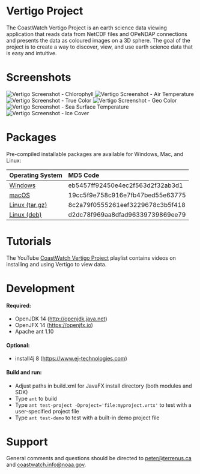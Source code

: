 # Vertigo Project

The CoastWatch Vertigo Project is an earth science data viewing application that reads
data from NetCDF files and OPeNDAP connections and presents the data as coloured 
images on a 3D sphere.  The goal of the project is to create a way to discover, view, 
and use earth science data that is easy and intuitive.

# Screenshots

![Vertigo Screenshot - Chlorophyll](http://terrenus.ca/download/vertigo/0.6/screenshot_01.png)
![Vertigo Screenshot - Air Temperature](http://terrenus.ca/download/vertigo/0.6/screenshot_02.png)
![Vertigo Screenshot - True Color](http://terrenus.ca/download/vertigo/0.6/screenshot_03.png)
![Vertigo Screenshot - Geo Color](http://terrenus.ca/download/vertigo/0.6/screenshot_04.png)
![Vertigo Screenshot - Sea Surface Temperature](http://terrenus.ca/download/vertigo/0.6/screenshot_05.png)
![Vertigo Screenshot - Ice Cover](http://terrenus.ca/download/vertigo/0.6/screenshot_06.png)

# Packages

Pre-compiled installable packages are available for Windows, Mac, and Linux:

| Operating System | MD5 Code |
| :--- | :--- |
| [Windows](http://terrenus.ca/download/vertigo/0.6/vertigo_windows-x64_0_6.exe) | eb5457ff92450e4ec2f563d2f32ab3d1 |
| [macOS](http://terrenus.ca/download/vertigo/0.6/vertigo_macos_0_6.dmg) | 19cc5f9e758c916e7fb47bed55e63775 |
| [Linux (tar.gz)](http://terrenus.ca/download/vertigo/0.6/vertigo_linux_0_6.tar.gz) | 8c2a79f0555261eef3229678c3b5f418 |
| [Linux (deb)](http://terrenus.ca/download/vertigo/0.6/vertigo_linux_0_6.deb) | d2dc78f969aa8dfad96339739869ee79 |

# Tutorials

The YouTube [CoastWatch Vertigo Project](https://www.youtube.com/watch?v=2s9bBA925jM&list=PL_-bsOLKMYJxlOTJn6E_EUvjBJtSwzYir&index=1) playlist contains videos 
on installing and using Vertigo to view data.

# Development

#### Required:
* OpenJDK 14 (http://openjdk.java.net)
* OpenJFX 14 (https://openjfx.io)
* Apache ant 1.10

#### Optional:
* install4j 8 (https://www.ej-technologies.com)

#### Build and run:
* Adjust paths in build.xml for JavaFX install directory (both modules and SDK)
* Type `ant` to build
* Type `ant test-project -Dproject='file:myproject.vrtx'` to test with a 
user-specified project file
* Type `ant test-demo` to test with a built-in demo project file

# Support

General comments and questions should be directed to peter@terrenus.ca and 
coastwatch.info@noaa.gov.
